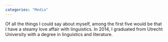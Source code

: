 ```yaml
---
categories: "Media"
---
```

Of all the things I could say about myself, among the first five would be that I have a steamy love affair with linguistics. In 2014, I graduated from Utrecht University with a degree in linguistics and literature. 